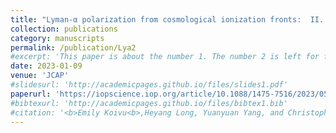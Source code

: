 ```yaml
---
title: "Lyman-α polarization from cosmological ionization fronts:  II. Implications for intensity mappings"
collection: publications
category: manuscripts
permalink: /publication/Lya2
#excerpt: 'This paper is about the number 1. The number 2 is left for future work.'
date: 2023-01-09
venue: 'JCAP'
#slidesurl: 'http://academicpages.github.io/files/slides1.pdf'
paperurl: 'https://iopscience.iop.org/article/10.1088/1475-7516/2023/05/041'
#bibtexurl: 'http://academicpages.github.io/files/bibtex1.bib'
#citation: '<b>Emily Koivu<b>,Heyang Long, Yuanyuan Yang, and Christopher M. Hirata (2023). &quot;Lyman-α polarization from cosmological ionization fronts: II. Implications for intensity mappings&quot; <i>JCAP</i>.'
---
```

